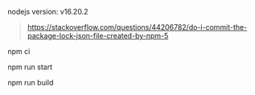 nodejs version: v16.20.2

> https://stackoverflow.com/questions/44206782/do-i-commit-the-package-lock-json-file-created-by-npm-5

npm ci

npm run start

npm run build
